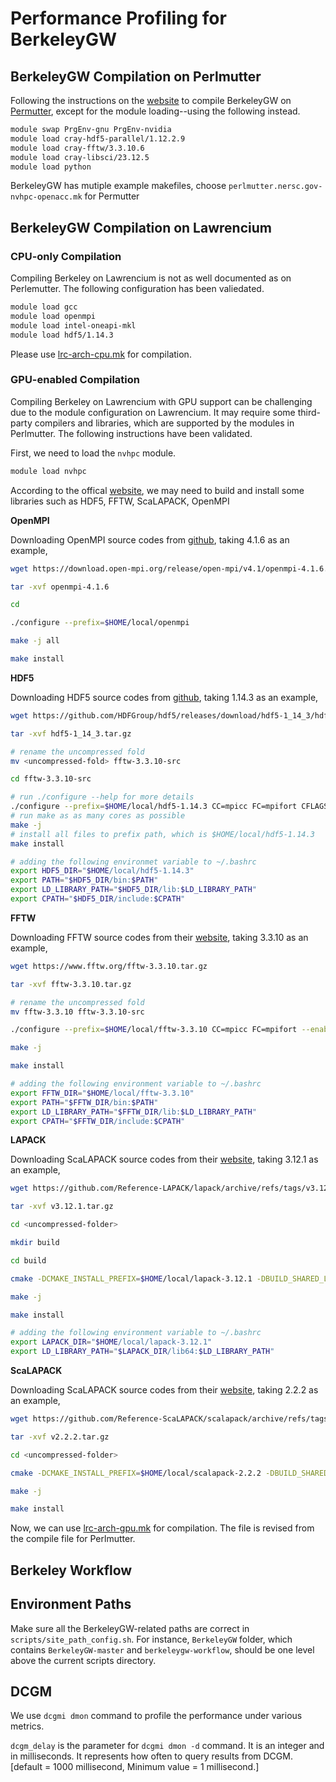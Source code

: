 # Performance Profiling for BerkeleyGW

## BerkeleyGW Compilation on Perlmutter 

Following the instructions on the [website](https://gitlab.com/NERSC/N10-benchmarks/berkeleygw-workflow) to compile BerkeleyGW on [Permutter](https://docs.nersc.gov/systems/perlmutter/architecture), except for the module loading--using the following instead.

```bash
module swap PrgEnv-gnu PrgEnv-nvidia
module load cray-hdf5-parallel/1.12.2.9
module load cray-fftw/3.3.10.6
module load cray-libsci/23.12.5
module load python 
```

BerkeleyGW has mutiple example makefiles, choose `perlmutter.nersc.gov-nvhpc-openacc.mk` for Permutter

## BerkeleyGW Compilation on Lawrencium

### CPU-only Compilation

Compiling Berkeley on Lawrencium is not as well documented as on Perlemutter. The following configuration has been valiedated.

```bash
module load gcc
module load openmpi
module load intel-oneapi-mkl
module load hdf5/1.14.3
```

Please use [lrc-arch-cpu.mk](lrc-arch-cpu.mk) for compilation.

### GPU-enabled Compilation 

Compiling Berkeley on Lawrencium with GPU support can be challenging due to the module configuration on Lawrencium. It may require some third-party compilers and libraries, which are supported by the modules in Perlmutter. The following instructions have been validated.

First, we need to load the `nvhpc` module.

```bash
module load nvhpc
```

According to the offical [website](http://manual.berkeleygw.org/2.0/compilation), we may need to build and install some libraries such as HDF5, FFTW, ScaLAPACK, OpenMPI

**OpenMPI**

Downloading OpenMPI source codes from [github](https://www-lb.open-mpi.org/software/ompi), taking 4.1.6 as an example,

```bash
wget https://download.open-mpi.org/release/open-mpi/v4.1/openmpi-4.1.6.tar.gz

tar -xvf openmpi-4.1.6

cd 

./configure --prefix=$HOME/local/openmpi

make -j all

make install
```

**HDF5**

Downloading HDF5 source codes from [github](https://github.com/HDFGroup/hdf5/tags), taking 1.14.3 as an example,

```bash
wget https://github.com/HDFGroup/hdf5/releases/download/hdf5-1_14_3/hdf5-1_14_3.tar.gz

tar -xvf hdf5-1_14_3.tar.gz

# rename the uncompressed fold
mv <uncompressed-fold> fftw-3.3.10-src

cd fftw-3.3.10-src

# run ./configure --help for more details
./configure --prefix=$HOME/local/hdf5-1.14.3 CC=mpicc FC=mpifort CFLAGS="-fPIC" FCFLAGS="-fpic" --enable-fortran --enable-shared --enable-parallel
# run make as as many cores as possible
make -j
# install all files to prefix path, which is $HOME/local/hdf5-1.14.3
make install 

# adding the following environmet variable to ~/.bashrc
export HDF5_DIR="$HOME/local/hdf5-1.14.3"
export PATH="$HDF5_DIR/bin:$PATH"
export LD_LIBRARY_PATH="$HDF5_DIR/lib:$LD_LIBRARY_PATH"
export CPATH="$HDF5_DIR/include:$CPATH"
```

**FFTW**

Downloading FFTW source codes from their [website](https://www.fftw.org/download.html), taking 3.3.10 as an example,

```bash
wget https://www.fftw.org/fftw-3.3.10.tar.gz

tar -xvf fftw-3.3.10.tar.gz

# rename the uncompressed fold
mv fftw-3.3.10 fftw-3.3.10-src

./configure --prefix=$HOME/local/fftw-3.3.10 CC=mpicc FC=mpifort --enable-shared --enable-openmp --enable-threads --enable-mpi

make -j

make install

# adding the following environment variable to ~/.bashrc
export FFTW_DIR="$HOME/local/fftw-3.3.10"
export PATH="$FFTW_DIR/bin:$PATH"
export LD_LIBRARY_PATH="$FFTW_DIR/lib:$LD_LIBRARY_PATH"
export CPATH="$FFTW_DIR/include:$CPATH"
```

**LAPACK**

Downloading ScaLAPACK source codes from their [website](https://www.netlib.org/lapack), taking 3.12.1 as an example,

```bash
wget https://github.com/Reference-LAPACK/lapack/archive/refs/tags/v3.12.1.tar.gz

tar -xvf v3.12.1.tar.gz

cd <uncompressed-folder>

mkdir build

cd build

cmake -DCMAKE_INSTALL_PREFIX=$HOME/local/lapack-3.12.1 -DBUILD_SHARED_LIBS=ON ..

make -j

make install

# adding the following environment variable to ~/.bashrc
export LAPACK_DIR="$HOME/local/lapack-3.12.1"
export LD_LIBRARY_PATH="$LAPACK_DIR/lib64:$LD_LIBRARY_PATH"
```

**ScaLAPACK**

Downloading ScaLAPACK source codes from their [website](https://www.netlib.org/scalapack/), taking 2.2.2 as an example,

```bash
wget https://github.com/Reference-ScaLAPACK/scalapack/archive/refs/tags/v2.2.2.tar.gz

tar -xvf v2.2.2.tar.gz

cd <uncompressed-folder>

cmake -DCMAKE_INSTALL_PREFIX=$HOME/local/scalapack-2.2.2 -DBUILD_SHARED_LIBS=ON ..

make -j

make install
```



Now, we can use [lrc-arch-gpu.mk](lrc-arch-gpu.mk) for compilation. The file is revised from the compile file for Perlmutter.


## Berkeley Workflow

## Environment Paths

Make sure all the BerkeleyGW-related paths are correct in `scripts/site_path_config.sh`. For instance, `BerkeleyGW` folder, which contains `BerkeleyGW-master` and `berkeleygw-workflow`, should be one level above the current scripts directory.


## DCGM

We use `dcgmi dmon` command to profile the performance under various metrics.

`dcgm_delay` is the parameter for `dcgmi dmon -d` command. It is an integer and in milliseconds. It represents how often to query results from DCGM. [default = 1000 millisecond, Minimum value = 1 millisecond.]
